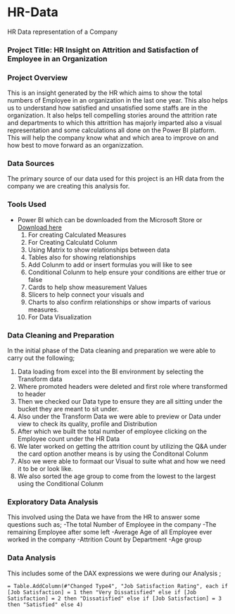 # HR-Data
HR Data representation of a Company

### Project Title: HR Insight on Attrition and Satisfaction of Employee in an Organization

### Project Overview
This is an insight generated by the HR which aims to show the total numbers of Employee in an organization in the last one year. This also helps us to understand how satisfied and unsatisfied some staffs are in the organization. It also helps tell compelling stories around the attrition rate and departments to which this attrittion has majorly imparted also a visual representation and some calculations all done on the Power BI platform. This will help the company know what and which area to improve on and how best to move forward as an organizzation.

### Data Sources
The primary source of our data used for this project is an HR data from the company we are creating this analysis for.

### Tools Used
- Power BI which can be downloaded from the Microsoft Store or [Download here](https://apps.microsoft.com/detail/9ntxr16hnw1t?launch=true&mode=full&hl=en-us&gl=ng&ocid=bingwebsearch)
  1. For creating Calculated Measures
  2. For Creating Calculatd Colunm
  3. Using Matrix to show relationships between data
  4. Tables also for showing relationships
  5. Add Colunm to add or insert formulas you will like to see
  6. Conditional Colunm to help ensure your conditions are either true or false
  7. Cards to help show measurement Values
  8. Slicers to help connect your visuals and
  9. Charts to also confirm relationships or show imparts of various measures.
  10. For Data Visualization

 ### Data Cleaning and Preparation
 In the initial phase of the Data cleaning and preparation we were able to carry out the following;
  1. Data loading from excel into the BI environment by selecting the Transform data
  2. Where promoted headers were deleted and first role where transformed to header
  3. Then we checked our Data type to ensure they are all sitting under the bucket they are meant to sit under.
  4. Also under the Transform Data we were able to preview or Data under view to check its quality, profile and Distribution
  5. After which we built the total number of employee clicking on the Employee count under the HR Data
  6. We later worked on getting the attrition count by utilizing the Q&A under the card option another means is by using the Conditonal Colunm
  7. Also we were able to formaat our Visual to suite what and how we need it to be or look like.
  8. We also sorted the age group to come from the lowest to the largest using the Conditional Colunm 

### Exploratory Data Analysis
This involved using the Data we have from the HR to answer some questions such as;
 -The total Number of Employee in the company
 -The remaining Employee after some left
 -Average Age of all Employee ever worked in the company
 -Attrition Count by Department
 -Age group

 ### Data Analysis
 This includes some of the DAX expressions we were during our Analysis ;
 ```Power BI
= Table.AddColumn(#"Changed Type4", "Job Satisfaction Rating", each if [Job Satisfaction] = 1 then "Very Dissatisfied" else if [Job Satisfaction] = 2 then "Dissatisfied" else if [Job Satisfaction] = 3 then "Satisfied" else 4)
```
  
